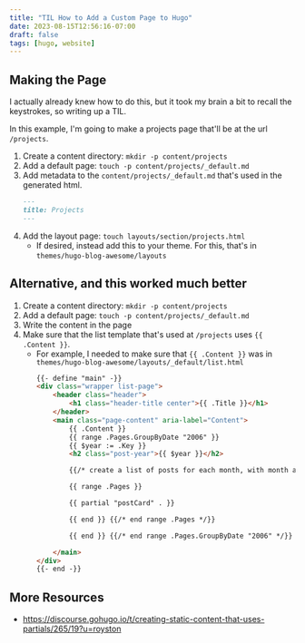 ```yaml
---
title: "TIL How to Add a Custom Page to Hugo"
date: 2023-08-15T12:56:16-07:00
draft: false
tags: [hugo, website]
---
```


## Making the Page

I actually already knew how to do this, but it took my brain a bit to recall the keystrokes, so writing up a TIL.

In this example, I'm going to make a projects page that'll be at the url `/projects`.

1. Create a content directory: `mkdir -p content/projects`
2. Add a default page: `touch -p content/projects/_default.md`
3. Add metadata to the `content/projects/_default.md` that's used in the generated html.
    ```md
    ---
    title: Projects
    ---
    ``` 
3. Add the layout page: `touch layouts/section/projects.html`
    - If desired, instead add this to your theme. For this, that's in `themes/hugo-blog-awesome/layouts`

## Alternative, and this worked much better

1. Create a content directory: `mkdir -p content/projects`
2. Add a default page: `touch -p content/projects/_default.md`
3. Write the content in the page
4. Make sure that the list template that's used at `/projects` uses `{{ .Content }}`.
    - For example, I needed to make sure that `{{ .Content }}` was in `themes/hugo-blog-awesome/layouts/_default/list.html`
        ```html
        {{- define "main" -}}
        <div class="wrapper list-page">
            <header class="header">
                <h1 class="header-title center">{{ .Title }}</h1>
            </header>
            <main class="page-content" aria-label="Content">
                {{ .Content }}
                {{ range .Pages.GroupByDate "2006" }}
                {{ $year := .Key }}
                <h2 class="post-year">{{ $year }}</h2>

                {{/* create a list of posts for each month, with month as heading */}}

                {{ range .Pages }}

                {{ partial "postCard" . }}

                {{ end }} {{/* end range .Pages */}}

                {{ end }} {{/* end range .Pages.GroupByDate "2006" */}}

            </main>
        </div>
        {{- end -}}
        ```



## More Resources

- https://discourse.gohugo.io/t/creating-static-content-that-uses-partials/265/19?u=royston